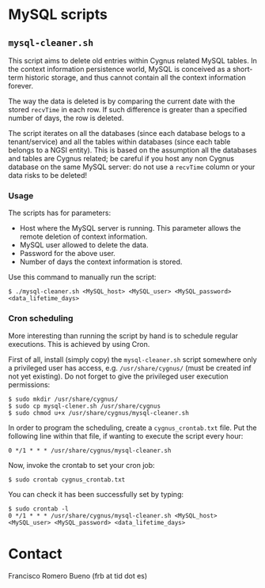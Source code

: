 # MySQL scripts

## `mysql-cleaner.sh`
This script aims to delete old entries within Cygnus related MySQL tables. In the context information persistence world, MySQL is conceived as a short-term historic storage, and thus cannot contain all the context information forever.

The way the data is deleted is by comparing the current date with the stored `recvTime` in each row. If such difference is greater than a specified number of days, the row is deleted.

The script iterates on all the databases (since each database belogs to a tenant/service) and all the tables within databases (since each table belongs to a NGSI entity). This is based on the assumption all the databases and tables are Cygnus related; be careful if you host any non Cygnus database on the same MySQL server: do not use a `recvTime` column or your data risks to be deleted!

### Usage
The scripts has for parameters:

* Host where the MySQL server is running. This parameter allows the remote deletion of context information.
* MySQL user allowed to delete the data.
* Password for the above user.
* Number of days the context information is stored.

Use this command to manually run the script:

    $ ./mysql-cleaner.sh <MySQL_host> <MySQL_user> <MySQL_password> <data_lifetime_days>

### Cron scheduling
More interesting than running the script by hand is to schedule regular executions. This is achieved by using Cron.

First of all, install (simply copy) the `mysql-cleaner.sh` script somewhere only a privileged user has access, e.g. `/usr/share/cygnus/` (must be created inf not yet existing). Do not forget to give the privileged user execution permissions:

    $ sudo mkdir /usr/share/cygnus/
    $ sudo cp mysql-clener.sh /usr/share/cygnus 
    $ sudo chmod u+x /usr/share/cygnus/mysql-cleaner.sh

In order to program the scheduling, create a `cygnus_crontab.txt` file. Put the following line within that file, if wanting to execute the script every hour:

    0 */1 * * * /usr/share/cygnus/mysql-cleaner.sh

Now, invoke the crontab to set your cron job:

    $ sudo crontab cygnus_crontab.txt

You can check it has been successfully set by typing:

    $ sudo crontab -l
    0 */1 * * * /usr/share/cygnus/mysql-cleaner.sh <MySQL_host> <MySQL_user> <MySQL_password> <data_lifetime_days>      

# Contact
Francisco Romero Bueno (frb at tid dot es)
